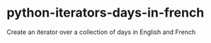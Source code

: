 # python-iterators-days-in-french
Create an iterator over a collection of days in English and French
